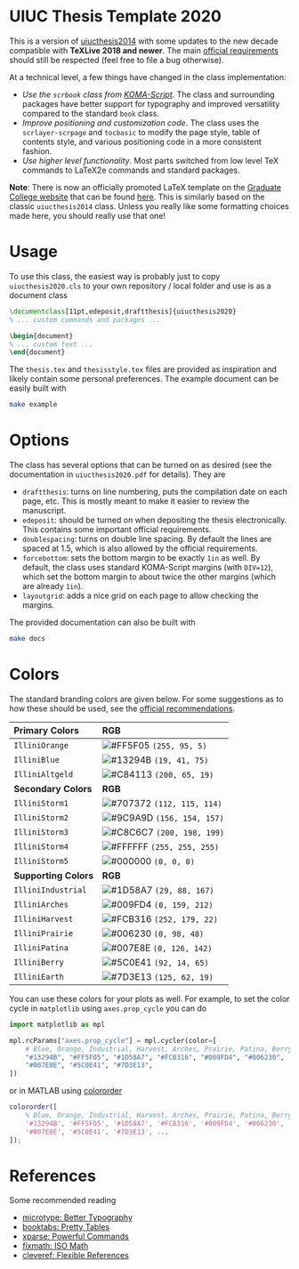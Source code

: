 # UIUC Thesis Template 2020

This is a version of [uiucthesis2014](https://github.com/mayhewsw/uiucthesis2014)
with some updates to the new decade compatible with **TeXLive 2018 and newer**.
The main [official requirements](https://grad.illinois.edu/thesis/format) should
still be respected (feel free to file a bug otherwise).

At a technical level, a few things have changed in the class implementation:

* *Use the `scrbook` class from [KOMA-Script](https://ctan.org/pkg/koma-script?lang=en)*.
  The class and surrounding packages have better support for typography and
  improved versatility compared to the standard `book` class.
* *Improve positioning and customization code*. The class uses the
  `scrlayer-scrpage` and `tocbasic` to modify the page style, table of
  contents style, and various positioning code in a more consistent fashion.
* *Use higher level functionality*. Most parts switched from low level TeX
  commands to LaTeX2e commands and standard packages.

**Note**: There is now an officially promoted LaTeX template on the
[Graduate College website](https://grad.illinois.edu/thesis/format) that can be
found [here](https://uofi.app.box.com/s/f5za8r9qi4yahne2l1b6hapuahwve2mb). This
is similarly based on the classic `uiucthesis2014` class. Unless you really like
some formatting choices made here, you should really use that one!

# Usage

To use this class, the easiest way is probably just to copy `uiucthesis2020.cls`
to your own repository / local folder and use is as a document class
```latex
\documentclass[11pt,edeposit,draftthesis]{uiucthesis2020}
% ... custom commands and packages ...

\begin{document}
% ... custom text ...
\end{document}
```

The `thesis.tex` and `thesisstyle.tex` files are provided as inspiration and
likely contain some personal preferences. The example document can be easily built
with
```bash
make example
```

# Options

The class has several options that can be turned on as desired (see the
documentation in ``uiucthesis2020.pdf`` for details). They are

* ``draftthesis``: turns on line numbering, puts the compilation date on
  each page, etc. This is mostly meant to make it easier to review the manuscript.
* ``edeposit``: should be turned on when depositing the thesis electronically.
  This contains some important official requirements.
* ``doublespacing``: turns on double line spacing. By default the lines are
  spaced at 1.5, which is also allowed by the official requirements.
* ``forcebottom``: sets the bottom margin to be exactly ``1in`` as well. By
  default, the class uses standard KOMA-Script margins (with ``DIV=12``),
  which set the bottom margin to about twice the other margins (which are
  already ``1in``).
* ``layoutgrid``: adds a nice grid on each page to allow checking the
  margins.

The provided documentation can also be built with
```bash
make docs
```

# Colors

The standard branding colors are given below. For some suggestions as to how
these should be used, see the [official recommendations](https://marketing.illinois.edu/visual-identity/color).

| Primary Colors       | RGB |
| :-                   | :-
| `IlliniOrange`       | ![#FF5F05](https://placehold.co/15x15/FF5F05/FF5F05.png) `(255, 95, 5)`    |
| `IlliniBlue`         | ![#13294B](https://placehold.co/15x15/13294B/13294B.png) `(19, 41, 75)`    |
| `IlliniAltgeld`      | ![#C84113](https://placehold.co/15x15/C84113/C84113.png) `(200, 65, 19)`   |
| **Secondary Colors** | **RGB**
| `IlliniStorm1`       | ![#707372](https://placehold.co/15x15/707372/707372.png) `(112, 115, 114)` |
| `IlliniStorm2`       | ![#9C9A9D](https://placehold.co/15x15/9C9A9D/9C9A9D.png) `(156, 154, 157)` |
| `IlliniStorm3`       | ![#C8C6C7](https://placehold.co/15x15/C8C6C7/C8C6C7.png) `(200, 198, 199)` |
| `IlliniStorm4`       | ![#FFFFFF](https://placehold.co/15x15/FFFFFF/FFFFFF.png) `(255, 255, 255)` |
| `IlliniStorm5`       | ![#000000](https://placehold.co/15x15/000000/000000.png) `(0, 0, 0)`       |
| **Supporting Colors**| **RGB**
| `IlliniIndustrial`   | ![#1D58A7](https://placehold.co/15x15/1D58A7/1D58A7.png) `(29, 88, 167)`   |
| `IlliniArches`       | ![#009FD4](https://placehold.co/15x15/009FD4/009FD4.png) `(0, 159, 212)`   |
| `IlliniHarvest`      | ![#FCB316](https://placehold.co/15x15/FCB316/FCB316.png) `(252, 179, 22)`  |
| `IlliniPrairie`      | ![#006230](https://placehold.co/15x15/006230/006230.png) `(0, 98, 48)`     |
| `IlliniPatina`       | ![#007E8E](https://placehold.co/15x15/007E8E/007E8E.png) `(0, 126, 142)`   |
| `IlliniBerry`        | ![#5C0E41](https://placehold.co/15x15/5C0E41/5C0E41.png) `(92, 14, 65)`    |
| `IlliniEarth`        | ![#7D3E13](https://placehold.co/15x15/7D3E13/7D3E13.png) `(125, 62, 19)`   |

You can use these colors for your plots as well. For example, to set the color
cycle in `matplotlib` using `axes.prop_cycle` you can do
```python
import matplotlib as mpl

mpl.rcParams["axes.prop_cycle"] = mpl.cycler(color=[
    # Blue, Orange, Industrial, Harvest, Arches, Prairie, Patina, Berry, Earth
    "#13294B", "#FF5F05", "#1D58A7", "#FCB316", "#009FD4", "#006230",
    "#007E8E", "#5C0E41", "#7D3E13",
])
```
or in MATLAB using [colororder](https://www.mathworks.com/help/matlab/ref/colororder.html)
```matlab
colororder([
    % Blue, Orange, Industrial, Harvest, Arches, Prairie, Patina, Berry, Earth
    '#13294B', '#FF5F05', '#1D58A7', '#FCB316', '#009FD4', '#006230', ...
    '#007E8E', '#5C0E41', '#7D3E13', ...
]);
```

# References

Some recommended reading

* [microtype: Better Typography](http://www.khirevich.com/latex/microtype/)
* [booktabs: Pretty Tables](https://inf.ethz.ch/personal/markusp/teaching/guides/guide-tables.pdf)
* [xparse: Powerful Commands](https://www.texdev.net/2010/05/23/from-newcommand-to-newdocumentcommand/)
* [fixmath: ISO Math](https://ctan.org/pkg/fixmath)
* [cleveref: Flexible References](https://texblog.org/2013/05/06/cleveref-a-clever-way-to-reference-in-latex/)
